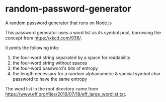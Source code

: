 # random-password-generator

A random password generator that runs on Node.js

This password generator uses a word list as its symbol pool, borrowing the concept from https://xkcd.com/936/.

It prints the following info:

1. the four-word string separated by a space for readability
2. the four-word string without spaces
3. the four-word password's bits of entropy
4. the length necessary for a random alphanumeric & special symbol char password to have the same entropy

The word list in the root directory came from https://www.eff.org/files/2016/07/18/eff_large_wordlist.txt.
